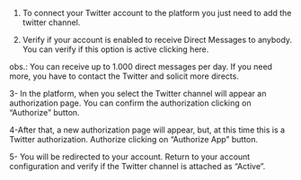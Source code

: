 1. To connect your Twitter account to the platform you just need to add the twitter channel.

2. Verify if your account is enabled to receive Direct Messages to anybody. You can verify if this option is active clicking here.
 
obs.: You can receive up to 1.000 direct messages per day. If you need more, you have to contact the Twitter and solicit more directs.

3- In the platform, when you select the Twitter channel will appear an authorization page. You can confirm the authorization clicking on “Authorize” button. 

4-After that, a new authorization page will appear, but, at this time this is a Twitter authorization. Authorize clicking on “Authorize App” button.

5- You will be redirected to your account. Return to your account configuration and verify if the Twitter channel is attached as “Active”.
